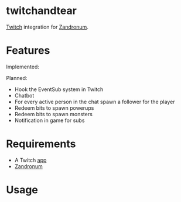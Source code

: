 # twitchandtear

[Twitch](https://twitch.tv/) integration for [Zandronum](https://zandronum.com/).

# Features

Implemented:


Planned:
* Hook the EventSub system in Twitch
* Chatbot
* For every active person in the chat spawn a follower for the player
* Redeem bits to spawn powerups
* Redeem bits to spawn monsters
* Notification in game for subs

# Requirements

* A Twitch [app](https://dev.twitch.tv/console/apps/create)
* [Zandronum](https://zandronum.com/)

# Usage
